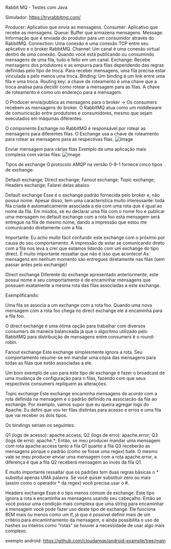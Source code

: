 Rabbit MQ - Testes com Java 


Simulador: https://tryrabbitmq.com/

Producer: Aplicativo que envia as mensagens.
Consumer: Aplicativo que recebe as mensagens.
Queue: Buffer que armazena mensagens.
Message: Informação que é enviada do produtor para um consumidor através do RabbitMQ.
Connection: Uma conexão é uma conexão TCP entre seu aplicativo e o broker RabbitMQ.
Channel: Um canal é uma conexão virtual dentro de uma conexão. Quando você está publicando ou consumindo mensagens de uma fila, tudo é feito em um canal.
Exchange: Recebe mensagens dos produtores e as empurra para filas dependendo das regras definidas pelo tipo de troca. Para receber mensagens, uma fila precisa estar vinculada a pelo menos uma troca.
Binding: Um binding é um link entre uma fila e uma troca.
Routing key: a chave de roteamento é uma chave que a troca analisa para decidir como rotear a mensagem para as filas. A chave de roteamento é como um endereço para a mensagem.


O Producer envia/publica as mensagens para o broker -> Os consumers recebem as mensagens do broker. O RabbitMQ atua como um middleware de comunicação entre produtores e consumidores, mesmo que sejam executados em máquinas diferentes.

O componente Exchange no RabbitMQ é responsável por rotear as mensagens para diferentes filas. O Exchange usa a chave de roteamento para rotear as mensagens para as respectivas filas.
![image](https://github.com/cassioseffrin/RabbitMQTests/assets/13109831/0b65a097-b083-406a-b058-2113c81dfbac)


Enviar mensagem para várias filas
Exemplo de uma aplicação mais complexa com várias filas:
![image](https://github.com/cassioseffrin/RabbitMQTests/assets/13109831/1ab44e06-fd47-43c9-964a-7fc856067374)

Tipos de exchange
O protocolo AMQP na versão 0-9-1 fornece cinco tipos de exchange:

Default exchange;
Direct exchange;
Fanout exchange;
Topic exchange;
Headers exchange;
Falarei delas abaixo.

Default exchange
Esse é o exchange padrão fornecida pelo broker e, não possui nome. Apesar disso, tem uma característica muito interessante: toda fila criada é automaticamente associada a ela com uma rota que é igual ao nome da fila. Em miúdos, se eu declarar uma fila com o nome foo e publicar uma mensagem no default exchange com a rota foo esta mensagem será entregue na fila de mesmo nome, dando a impressão que estou me comunicando diretamente com a fila.

Importante: Eu acho muito fácil confundir este exchange com o próximo por causa do seu comportamento. A impressão de estar se comunicando direto com a fila nos leva a crer que estamos lidando com um exchange do tipo direct. É muito importante ressaltar que não é isso que acontece! As mensagens em nenhum momento são entregues diretamente nas filas (sem passar antes pelo exchange)!

Direct exchange
Diferente do exchange apresentado anteriormente, este possui nome e seu comportamento é de encaminhar mensagens que possuam exatamente a mesma rota das filas associadas a este exchange.

Exemplificando:

Uma fila se associa a um exchange com a rota foo. Quando uma nova mensagem com a rota foo chega no direct exchange ele a encaminha para a fila foo.

O direct exchange é uma ótima opção para trabalhar com diversos consumers de maneira balanceada já que o algoritmo utilizado pelo RabbitMQ para distribuição de mensagens entre consumers é o round-robin.

Fanout exchange
Este exchange simplesmente ignora a rota. Seu comportamento resume-se em mandar uma cópia das mensagens para todas as filas que estão associadas a ele.

Um bom exemplo de uso para este tipo de exchange é fazer o broadcast de uma mudança de configuração para n filas, fazendo com que seus respectivos consumers repliquem as alterações.

Topic exchange
Este exchange encaminha mensagens de acordo com a rota definida na mensagem e o padrão definido na associacão da fila ao exchange. Por exemplo, vamos supor que eu queira agregar logs do Apache. Eu defini que vou ter filas distintas para acesso e erros e uma fila que vai receber os dois tipos.

Os bindings seriam os seguintes:

Q1 (logs de acesso): apache.access;
Q2 (logs de erro): apache.error;
Q3 (logs de erro): apache.*;
Então, se meu producer mandar uma mensagem com rota apache.access tanto a fila Q1 quanto a fila Q3 receberão as mensagens porque o padrão (como se fosse uma regex) bate. O mesmo vale se meu producer enviar uma mensagem com a rota apache.error, a diferença é que a fila Q2 receberá mensagem ao invés da fila Q1.

É muito importante ressaltar que os padrões tem duas regras básicas o * substitui apenas UMA palavra. Se você quiser substituir zero ou mais (assim como o operador * da regex) você precisa usar o #.

Headers exchange
Esse é o tipo menos comum de exchange. Este tipo ignora a rota e encaminha as mensagens usando seu cabeçalho. Então se você possui uma condição mais complexa que uma string para encaminhar a mensagem você pode fazer uso deste tipo de exchange. Ele funciona BEM mais ou menos como um if, já que é possível definir mais de um critério para encaminhamento da mensagem, e ainda possibilita o uso de hashes ou inteiros como “rotas” se houver a necessidade de usar algo mais complexo.

exemplo android:
https://github.com/cloudamqp/android-example/tree/main

